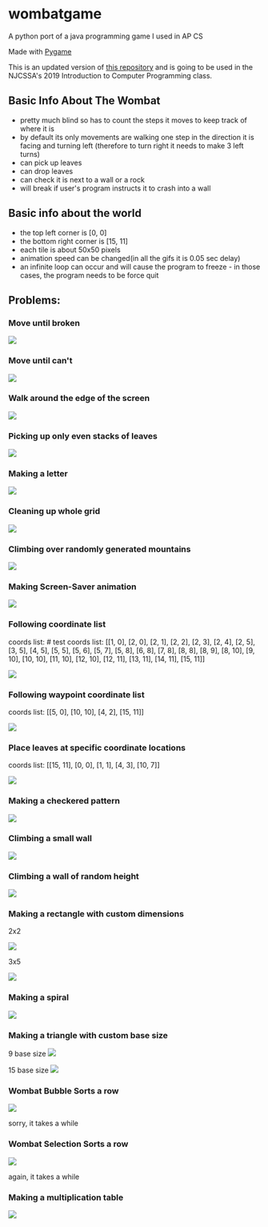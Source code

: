 # wombatgame
A python port of a java programming game I used in AP CS

Made with [Pygame](https://github.com/pygame/pygame)

This is an updated version of [this repository](https://github.com/benjaminnow/wombatgame) and is going to be used in the NJCSSA's 2019 Introduction to Computer Programming class.

## Basic Info About The Wombat
- pretty much blind so has to count the steps it moves to keep track of where it is
- by default its only movements are walking one step in the direction it is facing and turning left (therefore to turn right it needs to make 3 left turns)
- can pick up leaves
- can drop leaves
- can check it is next to a wall or a rock
- will break if user's program instructs it to crash into a wall

## Basic info about the world
- the top left corner is [0, 0]
- the bottom right corner is [15, 11]
- each tile is about 50x50 pixels
- animation speed can be changed(in all the gifs it is 0.05 sec delay)
- an infinite loop can occur and will cause the program to freeze - in those cases, the program needs to be force quit

## Problems:

### Move until broken
![](/gifs/move_until_broken.gif)

### Move until can't
![](/gifs/move_until_cant.gif)

### Walk around the edge of the screen
![](/gifs/walk_edge.gif)

### Picking up only even stacks of leaves
![](/gifs/pick_only_evens.gif)

### Making a letter
![](/gifs/b.gif)

### Cleaning up whole grid
![](/gifs/world1.gif)

### Climbing over randomly generated mountains
![](/gifs/world10.gif)

### Making Screen-Saver animation
![](/gifs/screensaver.gif)

### Following coordinate list
coords list: # test coords list: [[1, 0], [2, 0], [2, 1], [2, 2], [2, 3], [2, 4], [2, 5], [3, 5], [4, 5], [5, 5], [5, 6], [5, 7], [5, 8], [6, 8], [7, 8], [8, 8], [8, 9], [8, 10], [9, 10], [10, 10], [11, 10], [12, 10], [12, 11], [13, 11], [14, 11], [15, 11]]

![](/gifs/follow_coords.gif)

### Following waypoint coordinate list
coords list: [[5, 0], [10, 10], [4, 2], [15, 11]]

![](/gifs/follow_waypoint_coords.gif)

### Place leaves at specific coordinate locations
coords list: [[15, 11], [0, 0], [1, 1], [4, 3], [10, 7]]

![](/gifs/place_leaves_at_coords.gif)

### Making a checkered pattern
![](/gifs/checkered_pattern.gif)

### Climbing a small wall
![](/gifs/climb_small_wall.gif)

### Climbing a wall of random height
![](/gifs/climb_n_wall.gif)

### Making a rectangle with custom dimensions
2x2

![](/gifs/create_rect_2x2.gif)

3x5

![](/gifs/create_rect_3x5.gif)

### Making a spiral
![](/gifs/spiral.gif)

### Making a triangle with custom base size
9 base size
![](/gifs/triangle9.gif)

15 base size
![](/gifs/triangle15.gif)

### Wombat Bubble Sorts a row
![](/gifs/bubblesort.gif)

sorry, it takes a while

### Wombat Selection Sorts a row
![](/gifs/selectionsort.gif)

again, it takes a while

### Making a multiplication table
![](/gifs/multiplicationgrid.gif)

